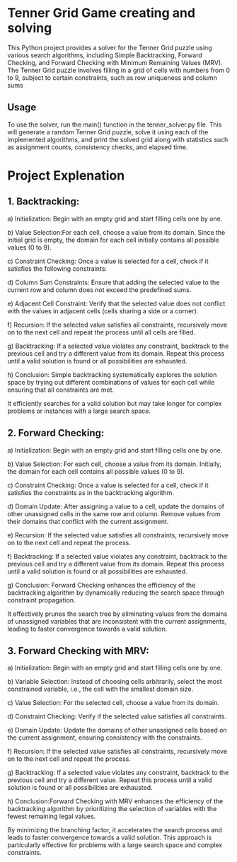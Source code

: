 # Tenner Grid Game creating and solving
This Python project provides a solver for the Tenner Grid puzzle using various search algorithms, including Simple Backtracking, Forward Checking, and Forward Checking with Minimum Remaining Values (MRV). The Tenner Grid puzzle involves filling in a grid of cells with numbers from 0 to 9, subject to certain constraints, such as row uniqueness and column sums



## Usage
To use the solver, run the main() function in the tenner_solver.py file. This will generate a random Tenner Grid puzzle, solve it using each of the implemented algorithms, and print the solved grid along with statistics such as assignment counts, consistency checks, and elapsed time.

# Project Explenation 
## 1. Backtracking:
a) Initialization: Begin with an empty grid and start filling cells one by one.


 b) Value Selection:For each cell, choose a value from its domain. Since the initial grid is
empty, the domain for each cell initially contains all possible values (0 to 9).


 c) Constraint Checking: Once a value is selected for a cell, check if it satisfies the following
constraints:


d) Column Sum Constraints: Ensure that adding the selected value to the current row and
column does not exceed the predefined sums.


e) Adjacent Cell Constraint: Verify that the selected value does not conflict with the values
in adjacent cells (cells sharing a side or a corner).


f) Recursion: If the selected value satisfies all constraints, recursively move on to the next
cell and repeat the process until all cells are filled.


g) Backtracking: If a selected value violates any constraint, backtrack to the previous cell
and try a different value from its domain. Repeat this process until a valid solution is
found or all possibilities are exhausted.


h) Conclusion: Simple backtracking systematically explores the solution space by trying out
different combinations of values for each cell while ensuring that all constraints are met.

It efficiently searches for a valid solution but may take longer for complex problems or instances with a large search space.

## 2. Forward Checking:
a) Initialization: Begin with an empty grid and start filling cells one by one.


b) Value Selection: For each cell, choose a value from its domain. Initially, the domain for
each cell contains all possible values (0 to 9).


c) Constraint Checking: Once a value is selected for a cell, check if it satisfies the
constraints as in the backtracking algorithm.


d) Domain Update: After assigning a value to a cell, update the domains of other unassigned
cells in the same row and column. Remove values from their domains that conflict with
the current assignment.


e) Recursion: If the selected value satisfies all constraints, recursively move on to the next
cell and repeat the process.


f) Backtracking: If a selected value violates any constraint, backtrack to the previous cell
and try a different value from its domain. Repeat this process until a valid solution is
found or all possibilities are exhausted.


g) Conclusion: Forward Checking enhances the efficiency of the backtracking algorithm by
dynamically reducing the search space through constraint propagation. 

It effectively prunes the search tree by eliminating values from the domains of unassigned variables that are inconsistent with the current assignments, leading to faster convergence towards a valid solution.
## 3. Forward Checking with MRV:
a) Initialization: Begin with an empty grid and start filling cells one by one.


b) Variable Selection: Instead of choosing cells arbitrarily, select the most constrained
variable, i.e., the cell with the smallest domain size.


c) Value Selection: For the selected cell, choose a value from its domain.


d) Constraint Checking: Verify if the selected value satisfies all constraints.


e) Domain Update: Update the domains of other unassigned cells based on the current
assignment, ensuring consistency with the constraints.


f) Recursion: If the selected value satisfies all constraints, recursively move on to the next
cell and repeat the process.

g) Backtracking: If a selected value violates any constraint, backtrack to the previous cell and try a different value. Repeat this process until a valid solution is found or all possibilities are exhausted.


h) Conclusion:Forward Checking with MRV enhances the efficiency of the backtracking algorithm by prioritizing the selection of variables with the fewest remaining legal values. 


By minimizing the branching factor, it accelerates the search process and leads to faster convergence towards a valid solution. This approach is particularly effective for problems with a large search space and complex constraints.
